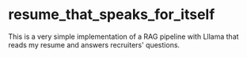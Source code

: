 # resume_that_speaks_for_itself
This is a very simple implementation of a RAG pipeline with Lllama that reads my resume and answers recruiters' questions.
